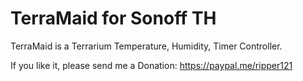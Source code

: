 # TerraMaid for Sonoff TH

TerraMaid is a Terrarium Temperature, Humidity, Timer Controller.

If you like it, please send me a Donation: https://paypal.me/ripper121
